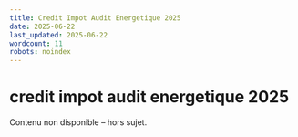 ```yaml
---
title: Credit Impot Audit Energetique 2025
date: 2025-06-22
last_updated: 2025-06-22
wordcount: 11
robots: noindex
---
```


# credit impot audit energetique 2025

Contenu non disponible – hors sujet.